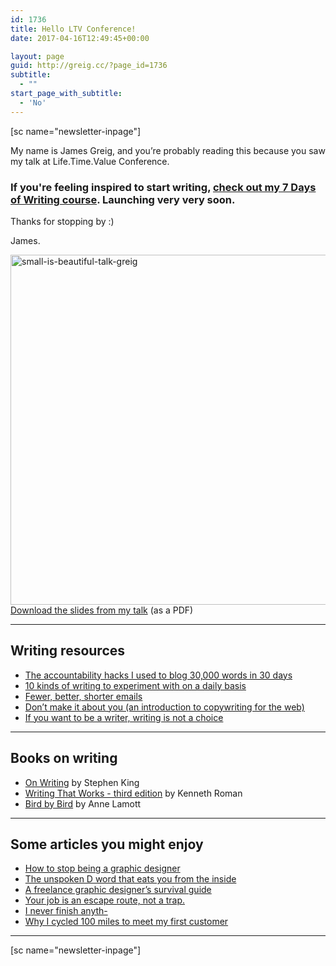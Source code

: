 ```yaml
---
id: 1736
title: Hello LTV Conference!
date: 2017-04-16T12:49:45+00:00

layout: page
guid: http://greig.cc/?page_id=1736
subtitle:
  - ""
start_page_with_subtitle:
  - 'No'
---
```

[sc name="newsletter-inpage"]

My name is James Greig, and you’re probably reading this because you saw my talk at Life.Time.Value Conference.

### If you're feeling inspired to start writing, [check out my 7 Days of Writing course](/7daysofwriting). Launching very very soon.

Thanks for stopping by :)

James.

<a href="http://bit.ly/greig-write-ltvconf"><img class="alignnone wp-image-750 size-full" src="/media/small-is-beautiful-talk-greig.png" alt="small-is-beautiful-talk-greig" width="1000" height="560" /></a>
<a href="http://bit.ly/greig-write-ltvconf">Download the slides from my talk</a> (as a PDF)

----

## Writing resources 
<ul>
 	<li><a href="http://greig.cc/journal/2014/10/writing-1000-words-daily-accountability-hack">The accountability hacks I used to blog 30,000 words in 30 days</a></li>
 	<li><a href="http://greig.cc/journal/2013/8/10-kinds-of-writing">10 kinds of writing to experiment with on a daily basis</a></li>
 	<li><a href="http://greig.cc/journal/2014/10/fewer-shorter-better-emails">Fewer, better, shorter emails</a></li>
 	<li><a href="http://greig.cc/journal/2015/4/dont-make-it-about-you-copywriting">Don’t make it about you (an introduction to copywriting for the web)</a></li>
 	<li><a href="http://greig.cc/journal/2013/9/if-you-want-to-be-a-writer-writing-is-not-a-choice">If you want to be a writer, writing is not a choice</a></li>
</ul>

----

## Books on writing
- [On Writing](http://amzn.to/2pFxPHI) by Stephen King
- [Writing That Works - third edition](http://amzn.to/2pFbn1t) by Kenneth Roman 
- [Bird by Bird](http://amzn.to/2pFjDPj) by Anne Lamott

----

## Some articles you might enjoy
- [How to stop being a graphic designer](http://greig.cc/how-to-stop-being-a-graphic-designer/)
- [The unspoken D word that eats you from the inside](http://greig.cc/the-unspoken-d-word-depression/)
- [A freelance graphic designer’s survival guide](http://greig.cc/a-freelance-graphic-designers-survival-guide/)
- [Your job is an escape route, not a trap.](http://greig.cc/hate-being-a-graphic-designer/)
- [I never finish anyth-](http://greig.cc/i-never-finish-anyth/)
- [Why I cycled 100 miles to meet my first customer](http://cyclelove.cc/2012/11/why-i-cycled-a-hundred-miles-to-meet-my-first-customer/)

----

[sc name="newsletter-inpage"]
